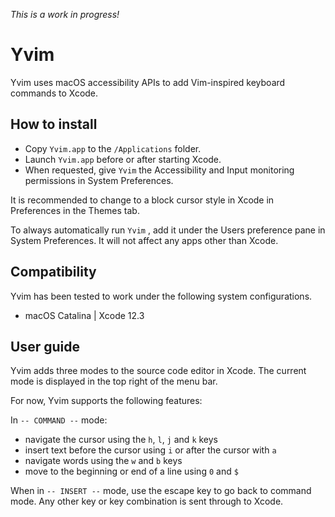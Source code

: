 *This is a work in progress!*

#  Yvim

Yvim uses macOS accessibility APIs to add Vim-inspired keyboard commands to Xcode.

## How to install

* Copy `Yvim.app` to the `/Applications` folder.
* Launch `Yvim.app` before or after starting Xcode.
* When requested, give `Yvim` the Accessibility and Input monitoring permissions in System Preferences.

It is recommended to change to a block cursor style in Xcode in Preferences in the Themes tab.

To always automatically run `Yvim` , add it under the Users preference pane in System Preferences. It will not affect any apps other than Xcode.

## Compatibility

Yvim has been tested to work under the following system configurations.

* macOS Catalina | Xcode 12.3

## User guide

Yvim adds three modes to the source code editor in Xcode. The current mode is displayed in the top right of the menu bar.

For now, Yvim supports the following features:

In `-- COMMAND --` mode:

* navigate the cursor using the `h`, `l`, `j` and `k` keys
* insert text before the cursor using `i` or after the cursor with `a`
* navigate words using the `w` and `b` keys
* move to the beginning or end of a line using `0` and `$`

When in `-- INSERT --` mode, use the escape key to go back to command mode. Any other key or key combination is sent through to Xcode.
